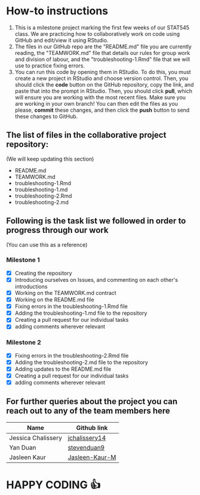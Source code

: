# How-to instructions

1. This is a milestone project marking the first few weeks of our STAT545 class. We are practicing how to collaboratively work on code using GitHub and edit/view it using RStudio. 
2. The files in our GitHub repo are the "README.md" file you are currently reading, the "TEAMWORK.md" file that details our rules for group work and division of labour, and the "troubleshooting-1.Rmd" file that we will use to practice fixing errors.
3. You can run this code by opening them in RStudio. To do this, you must create a new project in RStudio and choose version control. Then, you should click the **code** button on the GitHub repository, copy the link, and paste that into the prompt in RStudio. Then, you should click **pull**, which will ensure you are working with the most recent files. Make sure you are working in your own branch! You can then edit the files as you please, **commit** these changes, and then click the **push** button to send these changes to GitHub.

## The list of files in the collaborative project repository:
  (We will keep updating this section)
  
* README.md 
* TEAMWORK.md
* troubleshooting-1.Rmd
* troubleshooting-1.md
* troubleshooting-2.Rmd
* troubleshooting-2.md

## Following is the task list we followed in order to progress through our work
(You can use this as a reference)

### Milestone 1
- [x] Creating the repository
- [x] Introducing ourselves on Issues, and commenting on each other's introductions
- [x] Working on the TEAMWORK.md contract
- [x] Working on the README.md file
- [x] Fixing errors in the troubleshooting-1.Rmd file
- [x] Adding the troubleshooting-1.md file to the repository 
- [x] Creating a pull request for our individual tasks
- [x] adding comments wherever relevant

### Milestone 2
- [x] Fixing errors in the troubleshooting-2.Rmd file
- [x] Adding the troubleshooting-2.md file to the repository
- [x] Adding updates to the README.md file
- [x] Creating a pull request for our individual tasks
- [x] adding comments wherever relevant

## For further queries about the project you can reach out to any of the team members here

Name | Github link
---- | -----------
Jessica Chalissery | [jchalissery14](https://github.com/jchalissery14)
Yan Duan | [stevenduan9](https://github.com/StevenDuan9#:~:text=Stars-,StevenDuan9)
Jasleen Kaur | [Jasleen-Kaur-M](https://github.com/Jasleen-Kaur-M#:~:text=Jasleen%2DKaur%2DM-,Edit%20profile,-0%20followers%20%C2%B)

# HAPPY CODING :+1:
